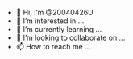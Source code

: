 - 👋 Hi, I’m @20040426U
- 👀 I’m interested in ...
- 🌱 I’m currently learning ...
- 💞️ I’m looking to collaborate on ...
- 📫 How to reach me ...

<!---
20040426U/20040426U is a ✨ special ✨ repository because its `README.md` (this file) appears on your GitHub profile.
You can click the Preview link to take a look at your changes.
--->

